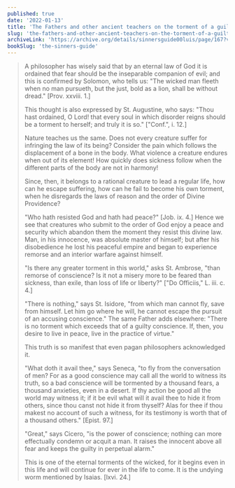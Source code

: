 ```yaml
---
published: true
date: '2022-01-13'
title: 'The Fathers and other ancient teachers on the torment of a guilty conscience'
slug: 'the-fathers-and-other-ancient-teachers-on-the-torment-of-a-guilty-conscience'
archiveLink: 'https://archive.org/details/sinnersguide00luis/page/167?view=theater'
bookSlug: 'the-sinners-guide'
---
```


> A philosopher has wisely said that by an eternal law of God it is ordained that fear should be the inseparable companion of evil; and this is confirmed by Solomon, who tells us: "The wicked man fleeth when no man pursueth, but the just, bold as a lion, shall be without dread." [Prov. xxviii. 1.]
> 
> This thought is also expressed by St. Augustine, who says: "Thou hast ordained, O Lord! that every soul in which disorder reigns should be a torment to herself; and truly it is so." ["Conf.", i. 12.]
> 
> Nature teaches us the same. Does not every creature suffer for infringing the law of its being? Consider the pain which follows the displacement of a bone in the body. What violence a creature endures when out of its element! How quickly does sickness follow when the different parts of the body are not in harmony!
> 
> Since, then, it belongs to a rational creature to lead a regular life, how can he escape suffering, how can he fail to become his own torment, when he disregards the laws of reason and the order of Divine Providence?
> 
> "Who hath resisted God and hath had peace?" [Job. ix. 4.] Hence we see that creatures who submit to the order of God enjoy a peace and security which abandon them the moment they resist this divine law. Man, in his innocence, was absolute master of himself; but after his disobedience he lost his peaceful empire and began to experience remorse and an interior warfare against himself.
> 
> "Is there any greater torment in this world," asks St. Ambrose, "than remorse of conscience? Is it not a misery more to be feared than sickness, than exile, than loss of life or liberty?" ["Do Officiis," L. iii. c. 4.]
> 
> "There is nothing," says St. Isidore, "from which man cannot fly, save from himself. Let him go where he will, he cannot escape the pursuit of an accusing conscience." The same Father adds elsewhere: "There is no torment which exceeds that of a guilty conscience. If, then, you desire to live in peace, live in the practice of virtue."
> 
> This truth is so manifest that even pagan philosophers acknowledged it.
> 
> "What doth it avail thee," says Seneca, "to fly from the conversation of men? For as a good conscience may call all the world to witness its truth, so a bad conscience will be tormented by a thousand fears, a thousand anxieties, even in a desert. If thy action be good all the world may witness it; if it be evil what will it avail thee to hide it from others, since thou canst not hide it from thyself? Alas for thee if thou makest no account of such a witness, for its testimony is worth that of a thousand others." [Epist. 97.]
> 
> "Great," says Cicero, "is the power of conscience; nothing can more effectually condemn or acquit a man. It raises the innocent above all fear and keeps the guilty in perpetual alarm."
> 
> This is one of the eternal torments of the wicked, for it begins even in this life and will continue for ever in the life to come. It is the undying worm mentioned by Isaias. [lxvi. 24.]
